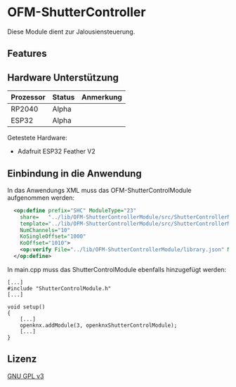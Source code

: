 # OFM-ShutterController

Diese Module dient zur Jalousiensteuerung.

## Features


## Hardware Unterstützung

|Prozessor | Status | Anmerkung                  |
|----------|--------|----------------------------|
|RP2040    | Alpha  |                            |
|ESP32     | Alpha  |                            |

Getestete Hardware:
- Adafruit ESP32 Feather V2

## Einbindung in die Anwendung

In das Anwendungs XML muss das OFM-ShutterControlModule aufgenommen werden:

```xml
  <op:define prefix="SHC" ModuleType="23"
    share=   "../lib/OFM-ShutterControllerModule/src/ShutterControllerModule.share.xml"
    template="../lib/OFM-ShutterControllerModule/src/ShutterControllerModule.templ.xml"
    NumChannels="10"
    KoSingleOffset="1000"
    KoOffset="1010">
    <op:verify File="../lib/OFM-ShutterControllerModule/library.json" ModuleVersion="0" /> 
  </op:define>
```

In main.cpp muss das ShutterControlModule ebenfalls hinzugefügt werden:

```
[...]
#include "ShutterControlModule.h"
[...]

void setup()
{
    [...]
    openknx.addModule(3, openknxShutterControlModule);
    [...]
}
```

## Lizenz

[GNU GPL v3](LICENSE)